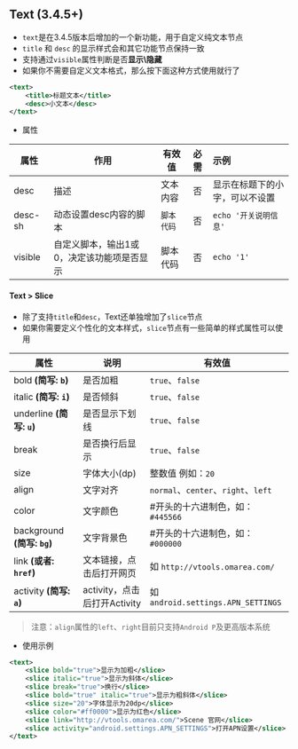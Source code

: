 
## Text (3.4.5+)
- `text`是在3.4.5版本后增加的一个新功能，用于自定义纯文本节点
- `title` 和 `desc` 的显示样式会和其它功能节点保持一致
- 支持通过`visible`属性判断是否**显示\隐藏**
- 如果你不需要自定义文本格式，那么按下面这种方式使用就行了

```xml
<text>
    <title>标题文本</title>
    <desc>小文本</desc>
</text>  
```

- 属性

| 属性 | 作用 | 有效值 | 必需 | 示例 |
| - | - | - | :-: | :- |
| desc | 描述 | 文本内容 | 否 | 显示在标题下的小字，可以不设置 |
| desc-sh | 动态设置desc内容的脚本 | `脚本代码` | 否 | `echo '开关说明信息'` |
| visible | 自定义脚本，输出1或0，决定该功能项是否显示 | 脚本代码 | 否 | `echo '1'` |

#### Text > Slice
- 除了支持`title`和`desc`，Text还单独增加了`slice`节点
- 如果你需要定义个性化的文本样式，`slice`节点有一些简单的样式属性可以使用

| 属性 | 说明 | 有效值 |
| - | - | - |
| bold **(简写: `b`)** | 是否加粗 | `true`、`false` |
| italic **(简写: `i`)** | 是否倾斜 | `true`、`false` |
| underline **(简写: `u`)** | 是否显示下划线 | `true`、`false` |
| break | 是否换行后显示 | `true`、`false` |
| size | 字体大小(dp) | 整数值 例如：`20` |
| align | 文字对齐 | `normal`、`center`、`right`、`left` |
| color | 文字颜色| #开头的十六进制色，如：`#445566` |
| background **(简写: `bg`)** | 文字背景色 | #开头的十六进制色，如：`#000000` |
| link **(或者: `href`)** | 文本链接，点击后打开网页 | 如 `http://vtools.omarea.com/` |
| activity **(简写: `a`)** | activity，点击后打开Activity | 如 `android.settings.APN_SETTINGS` |


> 注意：`align`属性的`left`、`right`目前只支持`Android P`及更高版本系统

- 使用示例
```xml
<text>
    <slice bold="true">显示为加粗</slice>
    <slice italic="true">显示为斜体</slice>
    <slice break="true">换行</slice>
    <slice bold="true" italic="true">显示为粗斜体</slice>
    <slice size="20">字体显示为20dp</slice>
    <slice color="#ff0000">显示为红色</slice>
    <slice link="http://vtools.omarea.com/">Scene 官网</slice>
    <slice activity="android.settings.APN_SETTINGS">打开APN设置</slice>
</text>
```

